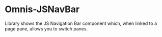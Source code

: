 # Omnis-JSNavBar
Library shows the JS Navigation Bar component which, when linked to a page pane, allows you to switch panes.
